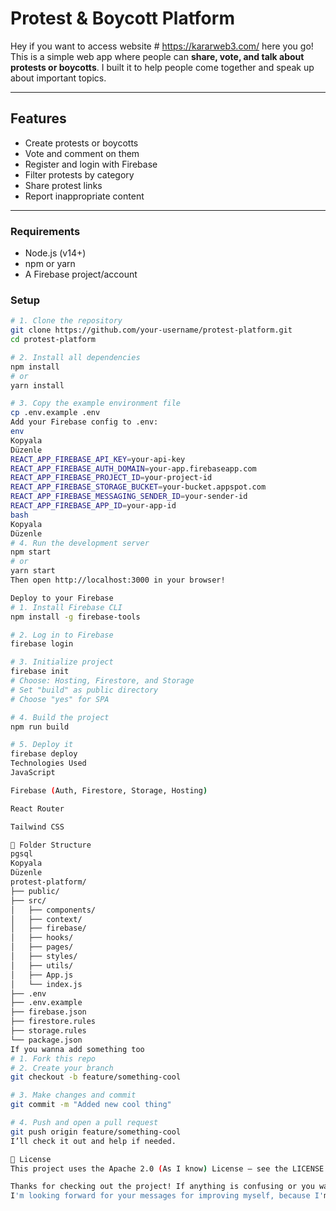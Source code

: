 # Protest & Boycott Platform

Hey if you want to access website  # https://kararweb3.com/ here you go!   
This is a simple web app where people can **share, vote, and talk about protests or boycotts**. I built it to help people come together and speak up about important topics.

---

## Features

- Create protests or boycotts
- Vote and comment on them
- Register and login with Firebase
- Filter protests by category
- Share protest links
- Report inappropriate content

---

### Requirements

- Node.js (v14+)
- npm or yarn
- A Firebase project/account

### Setup

```bash
# 1. Clone the repository
git clone https://github.com/your-username/protest-platform.git
cd protest-platform

# 2. Install all dependencies
npm install
# or
yarn install

# 3. Copy the example environment file
cp .env.example .env
Add your Firebase config to .env:
env
Kopyala
Düzenle
REACT_APP_FIREBASE_API_KEY=your-api-key
REACT_APP_FIREBASE_AUTH_DOMAIN=your-app.firebaseapp.com
REACT_APP_FIREBASE_PROJECT_ID=your-project-id
REACT_APP_FIREBASE_STORAGE_BUCKET=your-bucket.appspot.com
REACT_APP_FIREBASE_MESSAGING_SENDER_ID=your-sender-id
REACT_APP_FIREBASE_APP_ID=your-app-id
bash
Kopyala
Düzenle
# 4. Run the development server
npm start
# or
yarn start
Then open http://localhost:3000 in your browser!

Deploy to your Firebase
# 1. Install Firebase CLI
npm install -g firebase-tools

# 2. Log in to Firebase
firebase login

# 3. Initialize project
firebase init
# Choose: Hosting, Firestore, and Storage
# Set "build" as public directory
# Choose "yes" for SPA

# 4. Build the project
npm run build

# 5. Deploy it
firebase deploy
Technologies Used
JavaScript

Firebase (Auth, Firestore, Storage, Hosting)

React Router

Tailwind CSS

📁 Folder Structure
pgsql
Kopyala
Düzenle
protest-platform/
├── public/
├── src/
│   ├── components/
│   ├── context/
│   ├── firebase/
│   ├── hooks/
│   ├── pages/
│   ├── styles/
│   ├── utils/
│   ├── App.js
│   └── index.js
├── .env
├── .env.example
├── firebase.json
├── firestore.rules
├── storage.rules
└── package.json
If you wanna add something too
# 1. Fork this repo
# 2. Create your branch
git checkout -b feature/something-cool

# 3. Make changes and commit
git commit -m "Added new cool thing"

# 4. Push and open a pull request
git push origin feature/something-cool
I’ll check it out and help if needed.

📄 License
This project uses the Apache 2.0 (As I know) License – see the LICENSE file for details.

Thanks for checking out the project! If anything is confusing or you want to give advice, feel free to contact.
I'm looking forward for your messages for improving myself, because I'm still learning too! 
